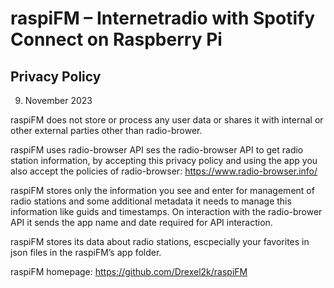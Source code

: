 # raspiFM – Internetradio with Spotify Connect on Raspberry Pi
## Privacy Policy

09. November 2023

raspiFM does not store or process any user data or shares it with internal or other external parties other than radio-brower.

raspiFM uses radio-browser API ses the radio-browser API to get radio station information, by accepting this privacy policy and using the app you also accept the policies of radio-browser: https://www.radio-browser.info/

raspiFM stores only the information you see and enter for management of radio stations and some additional metadata it needs to manage this information like guids and timestamps. On interaction with the radio-brower API it sends the app name and date required for API interaction.

raspiFM stores its data about radio stations, escpecially your favorites in json files in the raspiFM’s app folder.

raspiFM homepage: https://github.com/Drexel2k/raspiFM

